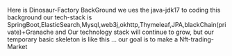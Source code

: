 Here is Dinosaur-Factory BackGround
we ues the java-jdk17 to coding this background
our tech-stack is SpringBoot,ElasticSearch,Mysql,web3j,okhttp,Thymeleaf,JPA,blackChain(private)+Granache and Our technology stack will continue to grow, but our temporary basic skeleton is like this ...
our goal is to make a Nft-trading-Market 
